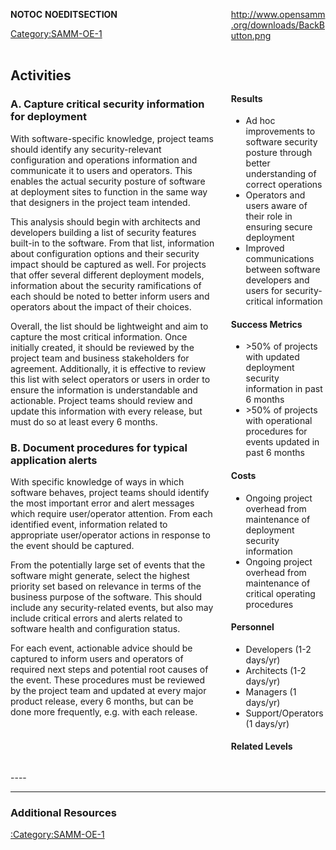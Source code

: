 <div style="float:left; width:65%;">

</div>

<div style="float:right; width:30%;">

[<http://www.opensamm.org/downloads/BackButton.png>](http://www.owasp.org/index.php/SAMM_-_Deployment)

</div>

<div style="width:100%; float:left;">

<div style="width:30%; float:right; padding-top:50px; padding-left:10px;">

#### Results

  - Ad hoc improvements to software security posture through better
    understanding of correct operations
  - Operators and users aware of their role in ensuring secure
    deployment
  - Improved communications between software developers and users for
    security-critical information

#### Success Metrics

  - \>50% of projects with updated deployment security information in
    past 6 months
  - \>50% of projects with operational procedures for events updated in
    past 6 months

#### Costs

  - Ongoing project overhead from maintenance of deployment security
    information
  - Ongoing project overhead from maintenance of critical operating
    procedures

#### Personnel

  - Developers (1-2 days/yr)
  - Architects (1-2 days/yr)
  - Managers (1 days/yr)
  - Support/Operators (1 days/yr)

#### Related Levels

</div>

<div style="float:left; width:65%;">

## Activities

### A. Capture critical security information for deployment

With software-specific knowledge, project teams should identify any
security-relevant configuration and operations information and
communicate it to users and operators. This enables the actual security
posture of software at deployment sites to function in the same way that
designers in the project team intended.

This analysis should begin with architects and developers building a
list of security features built-in to the software. From that list,
information about configuration options and their security impact should
be captured as well. For projects that offer several different
deployment models, information about the security ramifications of each
should be noted to better inform users and operators about the impact of
their choices.

Overall, the list should be lightweight and aim to capture the most
critical information. Once initially created, it should be reviewed by
the project team and business stakeholders for agreement. Additionally,
it is effective to review this list with select operators or users in
order to ensure the information is understandable and actionable.
Project teams should review and update this information with every
release, but must do so at least every 6 months.

### B. Document procedures for typical application alerts

With specific knowledge of ways in which software behaves, project teams
should identify the most important error and alert messages which
require user/operator attention. From each identified event, information
related to appropriate user/operator actions in response to the event
should be captured.

From the potentially large set of events that the software might
generate, select the highest priority set based on relevance in terms of
the business purpose of the software. This should include any
security-related events, but also may include critical errors and alerts
related to software health and configuration status.

For each event, actionable advice should be captured to inform users and
operators of required next steps and potential root causes of the event.
These procedures must be reviewed by the project team and updated at
every major product release, every 6 months, but can be done more
frequently, e.g. with each release.

</div>

</div>

<div style="float:left; width:100%;">




\----

-----

### Additional Resources

[:Category:SAMM-OE-1](:Category:SAMM-OE-1 "wikilink")

</div>

__NOTOC__ __NOEDITSECTION__

[Category:SAMM-OE-1](Category:SAMM-OE-1 "wikilink")